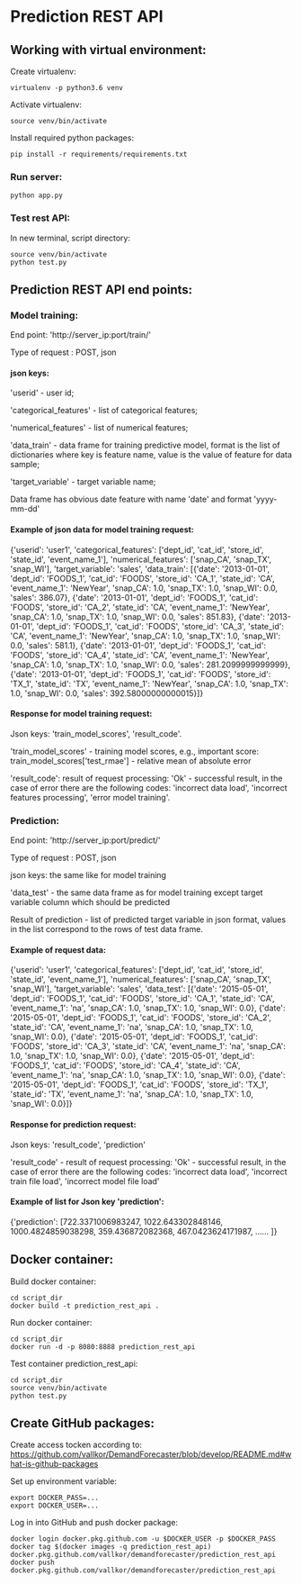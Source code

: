 Prediction REST API
====

Working with virtual environment:
---

Create virtualenv:

```
virtualenv -p python3.6 venv 
```

Activate virtualenv:

```
source venv/bin/activate
```

Install required python packages:

```
pip install -r requirements/requirements.txt
```

### Run server:

```
python app.py
```

### Test rest API:

In new terminal, script directory: 

```
source venv/bin/activate
python test.py
```

Prediction REST API end points:
---

### Model training:

End point: 'http://server_ip:port/train/'

Type of request : POST, json

#### json keys:

 'userid' - user id;

 'categorical_features' - list of categorical features;

 'numerical_features' - list of numerical features;

 'data_train' - data frame for training predictive model, format is the list of dictionaries where  key is feature name, value is the value of feature for data sample;
 
'target_variable' - target variable name;
 
 Data frame has obvious date feature with name 'date' and format 'yyyy-mm-dd'
  
####  Example of json data for model training request:
  
{'userid': 'user1',
 'categorical_features': ['dept_id',
  'cat_id',
  'store_id',
  'state_id',
  'event_name_1'],
 'numerical_features': ['snap_CA', 'snap_TX', 'snap_WI'],
 'target_variable': 'sales',
 'data_train': [{'date': '2013-01-01',
   'dept_id': 'FOODS_1',
   'cat_id': 'FOODS',
   'store_id': 'CA_1',
   'state_id': 'CA',
   'event_name_1': 'NewYear',
   'snap_CA': 1.0,
   'snap_TX': 1.0,
   'snap_WI': 0.0,
   'sales': 386.07},
  {'date': '2013-01-01',
   'dept_id': 'FOODS_1',
   'cat_id': 'FOODS',
   'store_id': 'CA_2',
   'state_id': 'CA',
   'event_name_1': 'NewYear',
   'snap_CA': 1.0,
   'snap_TX': 1.0,
   'snap_WI': 0.0,
   'sales': 851.83},
  {'date': '2013-01-01',
   'dept_id': 'FOODS_1',
   'cat_id': 'FOODS',
   'store_id': 'CA_3',
   'state_id': 'CA',
   'event_name_1': 'NewYear',
   'snap_CA': 1.0,
   'snap_TX': 1.0,
   'snap_WI': 0.0,
   'sales': 581.1},
  {'date': '2013-01-01',
   'dept_id': 'FOODS_1',
   'cat_id': 'FOODS',
   'store_id': 'CA_4',
   'state_id': 'CA',
   'event_name_1': 'NewYear',
   'snap_CA': 1.0,
   'snap_TX': 1.0,
   'snap_WI': 0.0,
   'sales': 281.2099999999999},
  {'date': '2013-01-01',
   'dept_id': 'FOODS_1',
   'cat_id': 'FOODS',
   'store_id': 'TX_1',
   'state_id': 'TX',
   'event_name_1': 'NewYear',
   'snap_CA': 1.0,
   'snap_TX': 1.0,
   'snap_WI': 0.0,
   'sales': 392.58000000000015}]}

#### Response for model training request:

Json keys: 'train_model_scores', 'result_code'.

'train_model_scores' - training model scores, 
e.g., important score: train_model_scores['test_rmae'] - relative mean of absolute error

'result_code':  result of request processing:  'Ok' - successful result, 
in the case of error there are the following 
codes: 'incorrect data load', 'incorrect features processing', 'error model training'. 

### Prediction:

 End point: 'http://server_ip:port/predict/'

 Type of request : POST, json

 json keys: the same like for model training

 'data_test' - the same data frame as for model training except target variable column which should be predicted

 Result of prediction - list of predicted target variable in json format, values in the list correspond 
 to the rows of test data frame.  
 
#### Example of request data:

 {'userid': 'user1',
 'categorical_features': ['dept_id',
  'cat_id',
  'store_id',
  'state_id',
  'event_name_1'],
 'numerical_features': ['snap_CA', 'snap_TX', 'snap_WI'],
 'target_variable': 'sales',
 'data_test': [{'date': '2015-05-01',
   'dept_id': 'FOODS_1',
   'cat_id': 'FOODS',
   'store_id': 'CA_1',
   'state_id': 'CA',
   'event_name_1': 'na',
   'snap_CA': 1.0,
   'snap_TX': 1.0,
   'snap_WI': 0.0},
  {'date': '2015-05-01',
   'dept_id': 'FOODS_1',
   'cat_id': 'FOODS',
   'store_id': 'CA_2',
   'state_id': 'CA',
   'event_name_1': 'na',
   'snap_CA': 1.0,
   'snap_TX': 1.0,
   'snap_WI': 0.0},
  {'date': '2015-05-01',
   'dept_id': 'FOODS_1',
   'cat_id': 'FOODS',
   'store_id': 'CA_3',
   'state_id': 'CA',
   'event_name_1': 'na',
   'snap_CA': 1.0,
   'snap_TX': 1.0,
   'snap_WI': 0.0},
  {'date': '2015-05-01',
   'dept_id': 'FOODS_1',
   'cat_id': 'FOODS',
   'store_id': 'CA_4',
   'state_id': 'CA',
   'event_name_1': 'na',
   'snap_CA': 1.0,
   'snap_TX': 1.0,
   'snap_WI': 0.0},
  {'date': '2015-05-01',
   'dept_id': 'FOODS_1',
   'cat_id': 'FOODS',
   'store_id': 'TX_1',
   'state_id': 'TX',
   'event_name_1': 'na',
   'snap_CA': 1.0,
   'snap_TX': 1.0,
   'snap_WI': 0.0}]}

#### Response for prediction request:

Json  keys: 'result_code', 'prediction'

'result_code' - result of request processing:  'Ok' - successful result, 
in the case of error there are the following 
codes: 'incorrect data load', 'incorrect train file load', 'incorrect model file load' 

#### Example of list for Json key 'prediction':

 {'prediction': [722.3371006983247,
  1022.643302848146,
  1000.4824859038298,
  359.436872082368,
  467.0423624171987,
  ......
  ]}
  
Docker container:
---

Build docker container:
```
cd script_dir
docker build -t prediction_rest_api .
```

Run docker container:

```
cd script_dir
docker run -d -p 8080:8888 prediction_rest_api
```

Test container prediction_rest_api:

```
cd script_dir
source venv/bin/activate
python test.py
```

Create GitHub packages:
---

Create access tocken according to:
https://github.com/vallkor/DemandForecaster/blob/develop/README.md#what-is-github-packages

Set up environment variable:

```
export DOCKER_PASS=...
export DOCKER_USER=...
```

Log in into GitHub and push docker package:

```
docker login docker.pkg.github.com -u $DOCKER_USER -p $DOCKER_PASS
docker tag $(docker images -q prediction_rest_api) docker.pkg.github.com/vallkor/demandforecaster/prediction_rest_api
docker push docker.pkg.github.com/vallkor/demandforecaster/prediction_rest_api
```


